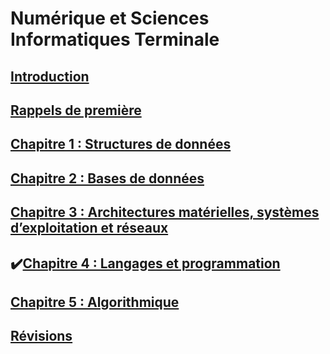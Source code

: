 # Numérique et Sciences Informatiques Terminale

## [Introduction](0.0.INTRO.md)

## [Rappels de première](0.1.PREM.md)

## [Chapitre 1 : Structures de données](1.0.STRUCT.md) 

## [Chapitre 2 : Bases de données](2.0.BDD.md)

## [Chapitre 3 : Architectures matérielles, systèmes d’exploitation et réseaux](3.0.ARCHI.md)

##  ✔️[Chapitre 4 : Langages et programmation](4.0.LANG.md)

## [Chapitre 5 : Algorithmique](5.0.ALGO.md)

## [Révisions](6.0.REV.md)

<!--
## Devoir maison : [Histoire de l’informatique](https://notebook.basthon.fr/?from=https://raw.githubusercontent.com/abrugiere/tnsi/main/_ressources/0.5_histoire.ipynb){:target="_blank"}  
-->
